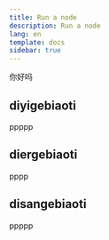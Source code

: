 ```yaml
---
title: Run a node
description: Run a node
lang: en
template: docs
sidebar: true
---
```


你好吗

## diyigebiaoti

ppppp

## diergebiaoti

pppp

## disangebiaoti

ppppp

